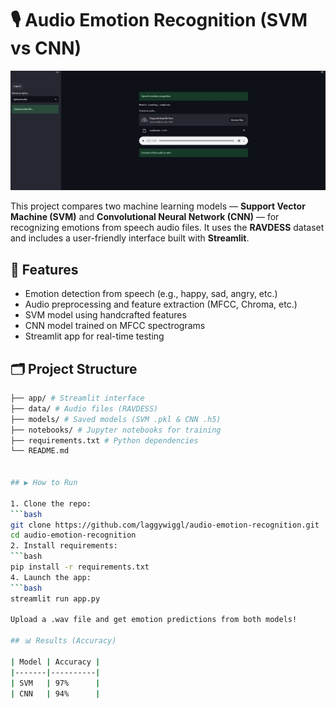 # 🎙️ Audio Emotion Recognition (SVM vs CNN)
![Streaming App UI](prediction.jpg)

This project compares two machine learning models — **Support Vector Machine (SVM)** and **Convolutional Neural Network (CNN)** — for recognizing emotions from speech audio files. It uses the **RAVDESS** dataset and includes a user-friendly interface built with **Streamlit**.

## 📌 Features

- Emotion detection from speech (e.g., happy, sad, angry, etc.)
- Audio preprocessing and feature extraction (MFCC, Chroma, etc.)
- SVM model using handcrafted features
- CNN model trained on MFCC spectrograms
- Streamlit app for real-time testing

## 🗂️ Project Structure
   ```bash
   ├── app/ # Streamlit interface
   ├── data/ # Audio files (RAVDESS)
   ├── models/ # Saved models (SVM .pkl & CNN .h5)
   ├── notebooks/ # Jupyter notebooks for training
   ├── requirements.txt # Python dependencies
   └── README.md


## ▶️ How to Run

1. Clone the repo:
   ```bash
   git clone https://github.com/laggywiggl/audio-emotion-recognition.git
   cd audio-emotion-recognition
2. Install requirements:
   ```bash
   pip install -r requirements.txt
4. Launch the app:
   ```bash
   streamlit run app.py
   
Upload a .wav file and get emotion predictions from both models!

## 📊 Results (Accuracy)

| Model | Accuracy |
|-------|----------|
| SVM   | 97%      |
| CNN   | 94%      |

